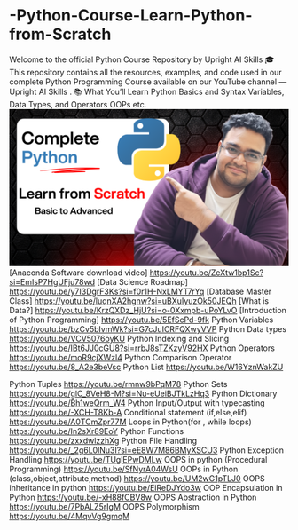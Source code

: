 # -Python-Course-Learn-Python-from-Scratch
Welcome to the official Python Course Repository by Upright AI Skills 🎓  This repository contains all the resources, examples, and code used in our complete Python Programming Course available on our YouTube channel — Upright AI Skills .  📚 What You’ll Learn  Python Basics and Syntax  Variables, Data Types, and Operators  OOPs etc.
![Python Course Banner](git_banner.png)
[Anaconda Software download video] https://youtu.be/ZeXtw1bp1Sc?si=EmIsP7HgUFju78wd
[Data Science Roadmap] https://youtu.be/y7I3DgrF3Ks?si=f0r1H-NxLMYT7rYq
[Database Master Class] https://youtu.be/luqnXA2hgnw?si=uBXuIyuzOk50JEQh
[What is Data?] https://youtu.be/KrzQXDz_HjU?si=o-0Xxmpb-uPoYLvO
[Introduction of Python Programming] https://youtu.be/5EfScPd-9fk
Python Variables
https://youtu.be/bzCv5bIvmWk?si=G7cJuICRFQXwyVVP
Python Data types
https://youtu.be/VCV5076oyKU
Python Indexing and Slicing
https://youtu.be/IBt6JJ0cGU8?si=rrbJ8sTZKzyV92HX
Python Operators
https://youtu.be/moR9cjXWzl4
Python Comparison Operator
https://youtu.be/8_A2e3beVsc
Python List
https://youtu.be/W16YznWakZU

Python Tuples
https://youtu.be/rmnw9bPqM78
Python Sets
https://youtu.be/glC_8VeH8-M?si=Nu-eUeiBJTkLzHq3
Python Dictionary
https://youtu.be/Bh1weQrm_W4
Python Input/Output with typecasting 
https://youtu.be/-XCH-T8Kb-A
Conditional statement (if,else,elif)
https://youtu.be/A0TCmZpr77M
Loops in Python(for , while loops)
https://youtu.be/In2sXr89EoY
Python Functions
https://youtu.be/zxxdwlzzhXg
Python File Handling
https://youtu.be/_2g6L0lNu3I?si=eE8W7M86BMyXSCU3
Python Exception Handling
https://youtu.be/TUglEPwDMLw
OOPS in python (Procedural Programming)
https://youtu.be/SfNyrA04WsU
OOPs in Python (class,object,attribute,method)
https://youtu.be/UM2wG1pTLJ0
OOPS inheritance in python
https://youtu.be/EiReDJYdo3w
OOP Encapsulation in Python
https://youtu.be/-xH88fCBV8w
OOPS Abstraction in Python
https://youtu.be/7PbALZ5rIgM
OOPS Polymorphism
https://youtu.be/4MqvVg9gmqM
